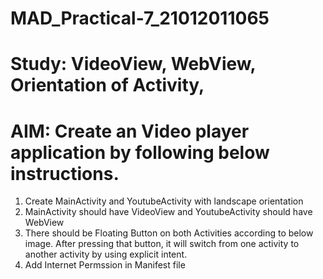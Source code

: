 # MAD_Practical-7_21012011065
# Study: VideoView, WebView, Orientation of Activity, 

# AIM: Create an Video player application by following below instructions.

1. Create MainActivity and YoutubeActivity with landscape orientation
2. MainActivity should have VideoView and YoutubeActivity should have WebView
3. There should be Floating Button on both Activities according to below image. After pressing that button, it will switch from one activity to another activity by using explicit intent.
4. Add Internet Permssion in Manifest file


